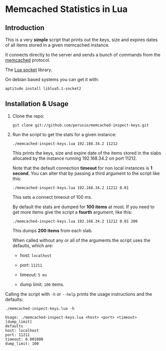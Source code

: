 # Memcached Statistics in Lua

## Introduction 

This is a very **simple** script that prints out the keys, size and
expires dates of all items stored in a given memcached instance.

It connects directly to the server and sends a bunch of commands from
the
[memcached](http://code.sixapart.com/svn/memcached/trunk/server/doc/protocol.txt)
protocol.

The
[Lua socket](http://w3.impa.br/~diego/software/luasocket/home.html)
library.

On debian based systems you can get it with:

    aptitude install liblua5.1-socket2

## Installation & Usage

 1. Clone the repo:
    
        git clone git://github.com/perusio/memcached-inspect-keys.git
 
 2. Run the script to get the stats for a given instance:

        ./memcached-inspect-keys.lua 192.168.34.2 11212 
    
    This prints the keys, size and expire date of the items stored in
    the slabs allocated by the instance running 192.168.34.2 on port
    11212.
    
    Note that the default connection **timeout** for non local
    instances is **1 second**. You can alter that by passing a third
    argument to the script like this:
    
        ./memcached-inspect-keys.lua 192.168.34.2 11212 0.01
        
    This sets a connect timeout of 100 ms.
    
    By default the stats are dumped for **100 items** at most. If you
    need to get more items give the script a **fourth** argument, like
    this:
    
        ./memcached-inspect-keys.lua 192.168.34.2 11212 0.01 200
        
    This dumps **200 items** from each slab.    
    
    When called without any or all of the arguments the script uses
    the defaults, which are:
    
    * host: `localhost`
    
    * port: `11211`
    
    * timeout: `5 ms`
    
    * dump limit: `100` items.

Calling the script with `-h` or `--help` prints the usage instructions
and the defaults:
  
    ./memcached-inspect-keys.lua -h                                                                            

    Usage: ./memcached-inspect-keys.lua <host> <port> <timeout> [dump_limit]
    defaults
    host: localhost
    port: 11211
    timeout: 0.001000
    dump_limit: 100
